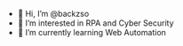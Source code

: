 - 👋 Hi, I’m @backzso
- 👀 I’m interested in RPA and Cyber Security
- 🌱 I’m currently learning Web Automation


<!---
backzso/backzso is a ✨ special ✨ repository because its `README.md` (this file) appears on your GitHub profile.
You can click the Preview link to take a look at your changes.
--->
